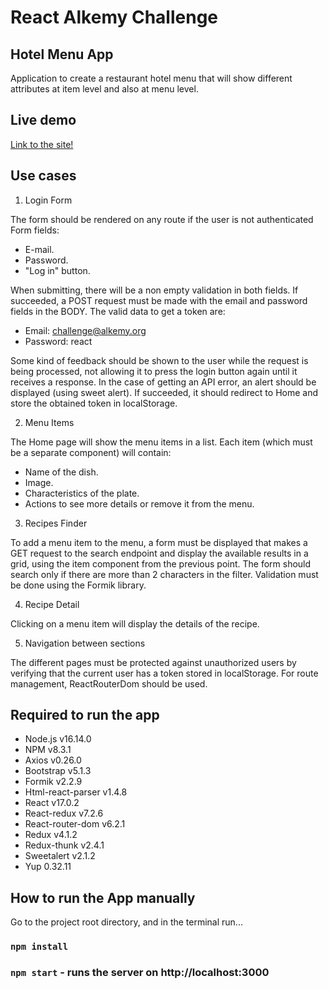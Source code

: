 # React Alkemy Challenge

## Hotel Menu App

Application to create a restaurant hotel menu that will show different attributes at item level and also at menu level.

## Live demo

[Link to the site!](https://la-cuisine-de-ma-grand-mere.netlify.app/)

## Use cases

1. Login Form

The form should be rendered on any route if the user is not authenticated
Form fields:

- E-mail.
- Password.
- "Log in" button.

When submitting, there will be a non empty validation in both fields. If succeeded, a POST request must be made with the email and password fields in the BODY.
The valid data to get a token are:

- Email: challenge@alkemy.org
- Password: react

Some kind of feedback should be shown to the user while the request is being processed, not allowing it to press the login button again until it receives a response.
In the case of getting an API error, an alert should be displayed (using sweet alert).
If succeeded, it should redirect to Home and store the obtained token in localStorage.

2. Menu Items

The Home page will show the menu items in a list. Each item (which must be a separate component) will contain:

- Name of the dish.
- Image.
- Characteristics of the plate.
- Actions to see more details or remove it from the menu.

3. Recipes Finder

To add a menu item to the menu, a form must be displayed that makes a GET request to the search endpoint and display the available results in a grid, using the item component from the previous point.
The form should search only if there are more than 2 characters in the filter. Validation must be done using the Formik library.

4. Recipe Detail

Clicking on a menu item will display the details of the recipe.

5. Navigation between sections

The different pages must be protected against unauthorized users by verifying that the current user has a token stored in localStorage. For route management, ReactRouterDom should be used.

## Required to run the app

- Node.js v16.14.0
- NPM v8.3.1
- Axios v0.26.0
- Bootstrap v5.1.3
- Formik v2.2.9
- Html-react-parser v1.4.8
- React v17.0.2
- React-redux v7.2.6
- React-router-dom v6.2.1
- Redux v4.1.2
- Redux-thunk v2.4.1
- Sweetalert v2.1.2
- Yup 0.32.11

## How to run the App manually

Go to the project root directory, and in the terminal run...

### `npm install`

### `npm start` - runs the server on http://localhost:3000
